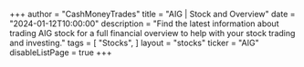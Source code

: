 +++
author = "CashMoneyTrades"
title = "AIG | Stock and Overview"
date = "2024-01-12T10:00:00"
description = "Find the latest information about trading AIG stock for a full financial overview to help with your stock trading and investing."
tags = [
   "Stocks",
]
layout = "stocks"
ticker = "AIG"
disableListPage = true
+++
